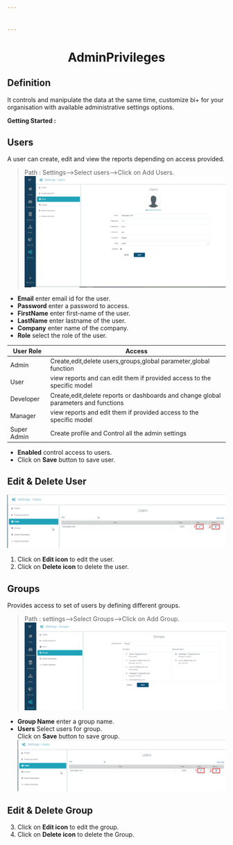 ```yaml
---


---
```


 <center><h1>AdminPrivileges</h1></center>
<h2 id="definition">Definition</h2>
<p>It controls and manipulate the data at the same time, customize bi+ for your organisation with available administrative settings options.</p>
<p><strong>Getting Started :</strong></p>
<h2 id="users">Users</h2>
<p>A user can create, edit and view the reports depending on access provided.</p>
<blockquote>
<p>Path : Settings–&gt;Select users–&gt;Click on Add Users.<br>
<img src="https://raw.githubusercontent.com/sv18042016/fp1/34ae99ea80597fc08c96c787a88d8951979862b1/images/users.png" alt="enter image description here"></p>
</blockquote>
<ul>
<li><strong>Email</strong> enter email id for the user.</li>
<li><strong>Password</strong> enter a password to access.</li>
<li><strong>FirstName</strong> enter first-name of the user.</li>
<li><strong>LastName</strong> enter lastname of the user.</li>
<li><strong>Company</strong> enter name of the company.</li>
<li><strong>Role</strong> select the role of the user.</li>
</ul>

<table>
<thead>
<tr>
<th>User Role</th>
<th>Access</th>
</tr>
</thead>
<tbody>
<tr>
<td>Admin</td>
<td>Create,edit,delete users,groups,global parameter,global function</td>
</tr>
<tr>
<td>User</td>
<td>view reports and can edit them if provided access to the specific model</td>
</tr>
<tr>
<td>Developer</td>
<td>Create,edit,delete reports or dashboards and change global parameters and functions</td>
</tr>
<tr>
<td>Manager</td>
<td>view reports and edit them if provided access to the specific model</td>
</tr>
<tr>
<td>Super Admin</td>
<td>Create profile and Control all the admin settings</td>
</tr>
</tbody>
</table><ul>
<li><strong>Enabled</strong> control access to users.</li>
<li>Click on <strong>Save</strong> button to save user.</li>
</ul>
<h2 id="edit--delete-user">Edit &amp; Delete User</h2>
<p><img src="https://raw.githubusercontent.com/sv18042016/fp1/fed976f79b3ba765a8bc3b9ca665de4de0fd2681/images/user_edit.png" alt="enter image description here"></p>
<ol>
<li>Click on <strong>Edit icon</strong> to edit the user.</li>
<li>Click on <strong>Delete icon</strong> to delete the user.</li>
</ol>
<h2 id="groups">Groups</h2>
<p>Provides access to set of users by defining different groups.</p>
<blockquote>
<p>Path : settings–&gt;Select Groups–&gt;Click on Add Group.<br>
<img src="https://raw.githubusercontent.com/sv18042016/fp1/b6af863fbeb6584b8a139d0f303840ab6893da5e/images/groups.png" alt="enter image description here"></p>
</blockquote>
<ul>
<li><strong>Group Name</strong> enter a group name.</li>
<li><strong>Users</strong> Select  users for group.<br>
Click on <strong>Save</strong> button to save group.<br>
<img src="https://raw.githubusercontent.com/sv18042016/fp1/fed976f79b3ba765a8bc3b9ca665de4de0fd2681/images/user_edit.png" alt="enter image description here"></li>
</ul>
<h2 id="edit--delete-group">Edit &amp; Delete Group</h2>
<ol start="3">
<li>Click on <strong>Edit icon</strong> to edit the group.</li>
<li>Click on <strong>Delete icon</strong> to delete the Group.</li>
</ol>

